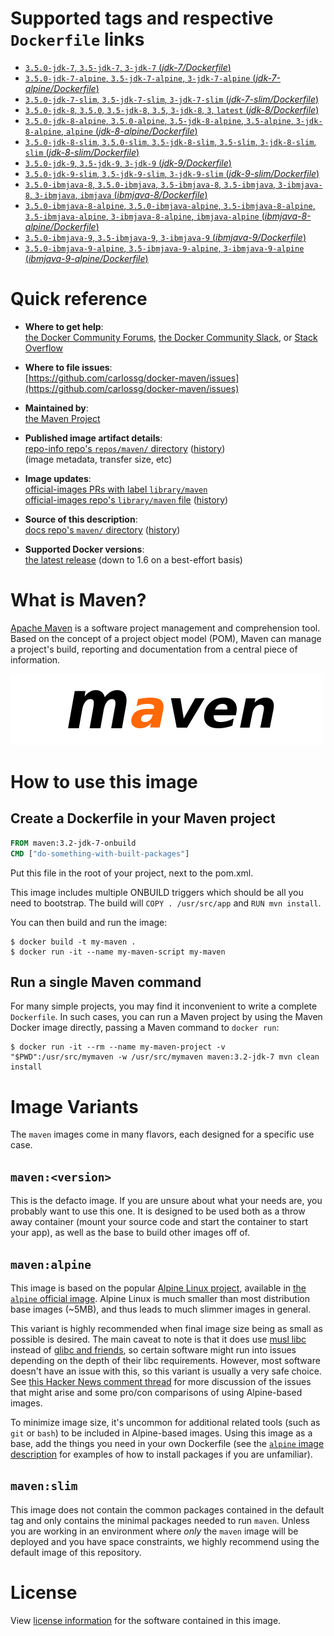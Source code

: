 <!--

********************************************************************************

WARNING:

    DO NOT EDIT "maven/README.md"

    IT IS AUTO-GENERATED

    (from the other files in "maven/" combined with a set of templates)

********************************************************************************

-->

# Supported tags and respective `Dockerfile` links

-	[`3.5.0-jdk-7`, `3.5-jdk-7`, `3-jdk-7` (*jdk-7/Dockerfile*)](https://github.com/carlossg/docker-maven/blob/4b6cf057428dec330e39af811b54a6abd000402a/jdk-7/Dockerfile)
-	[`3.5.0-jdk-7-alpine`, `3.5-jdk-7-alpine`, `3-jdk-7-alpine` (*jdk-7-alpine/Dockerfile*)](https://github.com/carlossg/docker-maven/blob/bdcedecba28295e7fc91256c9e58b0cc1f69ed57/jdk-7-alpine/Dockerfile)
-	[`3.5.0-jdk-7-slim`, `3.5-jdk-7-slim`, `3-jdk-7-slim` (*jdk-7-slim/Dockerfile*)](https://github.com/carlossg/docker-maven/blob/afebe58fedee70782887d8bce0fdf808851593fd/jdk-7-slim/Dockerfile)
-	[`3.5.0-jdk-8`, `3.5.0`, `3.5-jdk-8`, `3.5`, `3-jdk-8`, `3`, `latest` (*jdk-8/Dockerfile*)](https://github.com/carlossg/docker-maven/blob/7fe1595b23769f777515ae3beca30003349a5ebb/jdk-8/Dockerfile)
-	[`3.5.0-jdk-8-alpine`, `3.5.0-alpine`, `3.5-jdk-8-alpine`, `3.5-alpine`, `3-jdk-8-alpine`, `alpine` (*jdk-8-alpine/Dockerfile*)](https://github.com/carlossg/docker-maven/blob/bdcedecba28295e7fc91256c9e58b0cc1f69ed57/jdk-8-alpine/Dockerfile)
-	[`3.5.0-jdk-8-slim`, `3.5.0-slim`, `3.5-jdk-8-slim`, `3.5-slim`, `3-jdk-8-slim`, `slim` (*jdk-8-slim/Dockerfile*)](https://github.com/carlossg/docker-maven/blob/afebe58fedee70782887d8bce0fdf808851593fd/jdk-8-slim/Dockerfile)
-	[`3.5.0-jdk-9`, `3.5-jdk-9`, `3-jdk-9` (*jdk-9/Dockerfile*)](https://github.com/carlossg/docker-maven/blob/dc6d3b87457570ccf1310cc70fba3d3c8fc46139/jdk-9/Dockerfile)
-	[`3.5.0-jdk-9-slim`, `3.5-jdk-9-slim`, `3-jdk-9-slim` (*jdk-9-slim/Dockerfile*)](https://github.com/carlossg/docker-maven/blob/dc6d3b87457570ccf1310cc70fba3d3c8fc46139/jdk-9-slim/Dockerfile)
-	[`3.5.0-ibmjava-8`, `3.5.0-ibmjava`, `3.5-ibmjava-8`, `3.5-ibmjava`, `3-ibmjava-8`, `3-ibmjava`, `ibmjava` (*ibmjava-8/Dockerfile*)](https://github.com/carlossg/docker-maven/blob/4b6cf057428dec330e39af811b54a6abd000402a/ibmjava-8/Dockerfile)
-	[`3.5.0-ibmjava-8-alpine`, `3.5.0-ibmjava-alpine`, `3.5-ibmjava-8-alpine`, `3.5-ibmjava-alpine`, `3-ibmjava-8-alpine`, `ibmjava-alpine` (*ibmjava-8-alpine/Dockerfile*)](https://github.com/carlossg/docker-maven/blob/bdcedecba28295e7fc91256c9e58b0cc1f69ed57/ibmjava-8-alpine/Dockerfile)
-	[`3.5.0-ibmjava-9`, `3.5-ibmjava-9`, `3-ibmjava-9` (*ibmjava-9/Dockerfile*)](https://github.com/carlossg/docker-maven/blob/4b6cf057428dec330e39af811b54a6abd000402a/ibmjava-9/Dockerfile)
-	[`3.5.0-ibmjava-9-alpine`, `3.5-ibmjava-9-alpine`, `3-ibmjava-9-alpine` (*ibmjava-9-alpine/Dockerfile*)](https://github.com/carlossg/docker-maven/blob/bdcedecba28295e7fc91256c9e58b0cc1f69ed57/ibmjava-9-alpine/Dockerfile)

# Quick reference

-	**Where to get help**:  
	[the Docker Community Forums](https://forums.docker.com/), [the Docker Community Slack](https://blog.docker.com/2016/11/introducing-docker-community-directory-docker-community-slack/), or [Stack Overflow](https://stackoverflow.com/search?tab=newest&q=docker)

-	**Where to file issues**:  
	[https://github.com/carlossg/docker-maven/issues](https://github.com/carlossg/docker-maven/issues)

-	**Maintained by**:  
	[the Maven Project](https://github.com/carlossg/docker-maven)

-	**Published image artifact details**:  
	[repo-info repo's `repos/maven/` directory](https://github.com/docker-library/repo-info/blob/master/repos/maven) ([history](https://github.com/docker-library/repo-info/commits/master/repos/maven))  
	(image metadata, transfer size, etc)

-	**Image updates**:  
	[official-images PRs with label `library/maven`](https://github.com/docker-library/official-images/pulls?q=label%3Alibrary%2Fmaven)  
	[official-images repo's `library/maven` file](https://github.com/docker-library/official-images/blob/master/library/maven) ([history](https://github.com/docker-library/official-images/commits/master/library/maven))

-	**Source of this description**:  
	[docs repo's `maven/` directory](https://github.com/docker-library/docs/tree/master/maven) ([history](https://github.com/docker-library/docs/commits/master/maven))

-	**Supported Docker versions**:  
	[the latest release](https://github.com/docker/docker/releases/latest) (down to 1.6 on a best-effort basis)

# What is Maven?

[Apache Maven](http://maven.apache.org) is a software project management and comprehension tool. Based on the concept of a project object model (POM), Maven can manage a project's build, reporting and documentation from a central piece of information.

![logo](https://raw.githubusercontent.com/docker-library/docs/e2782b8942c1af41419536078c8d0176665a005d/maven/logo.png)

# How to use this image

## Create a Dockerfile in your Maven project

```dockerfile
FROM maven:3.2-jdk-7-onbuild
CMD ["do-something-with-built-packages"]
```

Put this file in the root of your project, next to the pom.xml.

This image includes multiple ONBUILD triggers which should be all you need to bootstrap. The build will `COPY . /usr/src/app` and `RUN mvn install`.

You can then build and run the image:

```console
$ docker build -t my-maven .
$ docker run -it --name my-maven-script my-maven
```

## Run a single Maven command

For many simple projects, you may find it inconvenient to write a complete `Dockerfile`. In such cases, you can run a Maven project by using the Maven Docker image directly, passing a Maven command to `docker run`:

```console
$ docker run -it --rm --name my-maven-project -v "$PWD":/usr/src/mymaven -w /usr/src/mymaven maven:3.2-jdk-7 mvn clean install
```

# Image Variants

The `maven` images come in many flavors, each designed for a specific use case.

## `maven:<version>`

This is the defacto image. If you are unsure about what your needs are, you probably want to use this one. It is designed to be used both as a throw away container (mount your source code and start the container to start your app), as well as the base to build other images off of.

## `maven:alpine`

This image is based on the popular [Alpine Linux project](http://alpinelinux.org), available in [the `alpine` official image](https://hub.docker.com/_/alpine). Alpine Linux is much smaller than most distribution base images (~5MB), and thus leads to much slimmer images in general.

This variant is highly recommended when final image size being as small as possible is desired. The main caveat to note is that it does use [musl libc](http://www.musl-libc.org) instead of [glibc and friends](http://www.etalabs.net/compare_libcs.html), so certain software might run into issues depending on the depth of their libc requirements. However, most software doesn't have an issue with this, so this variant is usually a very safe choice. See [this Hacker News comment thread](https://news.ycombinator.com/item?id=10782897) for more discussion of the issues that might arise and some pro/con comparisons of using Alpine-based images.

To minimize image size, it's uncommon for additional related tools (such as `git` or `bash`) to be included in Alpine-based images. Using this image as a base, add the things you need in your own Dockerfile (see the [`alpine` image description](https://hub.docker.com/_/alpine/) for examples of how to install packages if you are unfamiliar).

## `maven:slim`

This image does not contain the common packages contained in the default tag and only contains the minimal packages needed to run `maven`. Unless you are working in an environment where *only* the `maven` image will be deployed and you have space constraints, we highly recommend using the default image of this repository.

# License

View [license information](https://www.apache.org/licenses/) for the software contained in this image.
